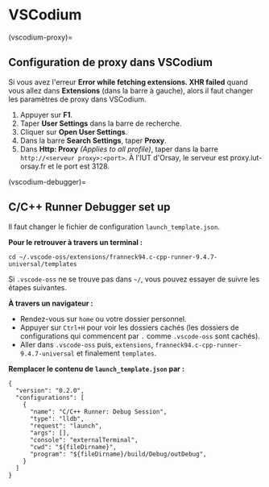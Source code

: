 # VSCodium

(vscodium-proxy)=
## Configuration de proxy dans VSCodium

Si vous avez l'erreur **Error while fetching extensions. XHR failed** quand vous allez dans **Extensions** (dans la barre à gauche), alors il faut changer les paramètres de proxy dans VSCodium.
1. Appuyer sur **F1**.
2. Taper **User Settings** dans la barre de recherche.
3. Cliquer sur **Open User Settings**.
4. Dans la barre **Search Settings**, taper **Proxy**.
5. Dans **Http: Proxy** *(Applies to all profile)*, taper dans la barre `http://<serveur proxy>:<port>`. À l'IUT d'Orsay, le serveur est proxy.iut-orsay.fr et le port est 3128.

(vscodium-debugger)=
## C/C++ Runner Debugger set up
Il faut changer le fichier de configuration `launch_template.json`. 

**Pour le retrouver à travers un terminal :**
```{code} sh
cd ~/.vscode-oss/extensions/franneck94.c-cpp-runner-9.4.7-universal/templates
```

Si `.vscode-oss` ne se trouve pas dans `~/`, vous pouvez essayer de suivre les étapes suivantes.

**À travers un navigateur :**
- Rendez-vous sur `home` ou votre dossier personnel.
- Appuyer sur `Ctrl+H` pour voir les dossiers cachés (les dossiers de configurations qui commencent par `.` comme `.vscode-oss` sont cachés).
- Aller dans `.vscode-oss` puis, `extensions`, `franneck94.c-cpp-runner-9.4.7-universal` et finalement `templates`.

**Remplacer le contenu de `launch_template.json` par :**
```{code} json
{
  "version": "0.2.0",
  "configurations": [
    {
      "name": "C/C++ Runner: Debug Session",
      "type": "lldb",
      "request": "launch",
      "args": [],
      "console": "externalTerminal",
      "cwd": "${fileDirname}",
      "program": "${fileDirname}/build/Debug/outDebug",
    }
  ]
}
```
